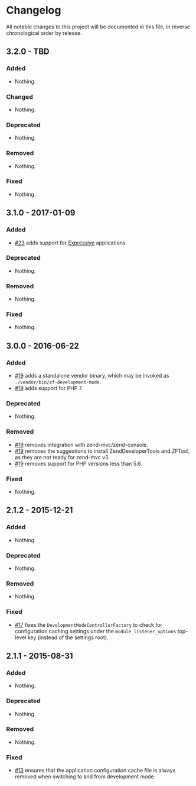 # Changelog

All notable changes to this project will be documented in this file, in reverse chronological order by release.

## 3.2.0 - TBD

### Added

- Nothing.

### Changed

- Nothing.

### Deprecated

- Nothing.

### Removed

- Nothing.

### Fixed

- Nothing.

## 3.1.0 - 2017-01-09

### Added

- [#23](https://github.com/zfcampus/zf-development-mode/pull/23) adds support
  for [Expressive](https://docs.zendframework.com/zend-expressive) applications.

### Deprecated

- Nothing.

### Removed

- Nothing.

### Fixed

- Nothing.

## 3.0.0 - 2016-06-22

### Added

- [#19](https://github.com/zfcampus/zf-development-mode/pull/19) adds a
  standalone vendor binary, which may be invoked as
  `./vendor/bin/zf-development-mode`.
- [#19](https://github.com/zfcampus/zf-development-mode/pull/19) adds support
  for PHP 7.

### Deprecated

- Nothing.

### Removed

- [#19](https://github.com/zfcampus/zf-development-mode/pull/19) removes
  integration with zend-mvc/zend-console.
- [#19](https://github.com/zfcampus/zf-development-mode/pull/19) removes
  the suggestions to install ZendDeveloperTools and ZFTool, as they are not
  ready for zend-mvc v3.
- [#19](https://github.com/zfcampus/zf-development-mode/pull/19) removes
  support for PHP versions less than 5.6.

### Fixed

- Nothing.

## 2.1.2 - 2015-12-21

### Added

- Nothing.

### Deprecated

- Nothing.

### Removed

- Nothing.

### Fixed

- [#17](https://github.com/zfcampus/zf-development-mode/pull/17) fixes the
  `DevelopmentModeControllerFactory` to check for configuration caching settings
  under the `module_listener_options` top-level key (instead of the settings
  root).

## 2.1.1 - 2015-08-31

### Added

- Nothing.

### Deprecated

- Nothing.

### Removed

- Nothing.

### Fixed

- [#13](https://github.com/zfcampus/zf-development-mode/pull/13) ensures that
  the application configuration cache file is always removed when switching
  to and from development mode.
